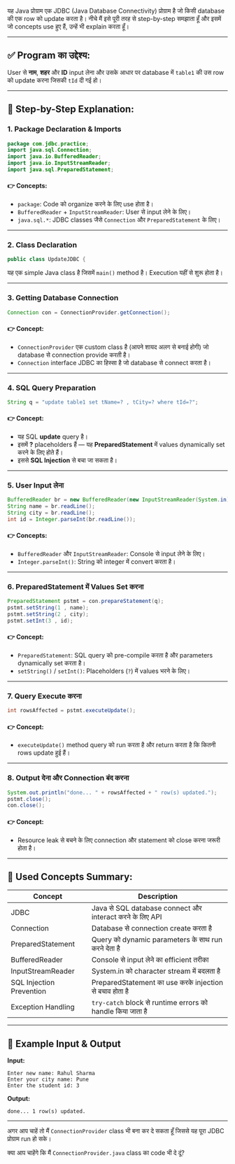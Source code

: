 यह Java प्रोग्राम एक JDBC (Java Database Connectivity) प्रोग्राम है जो किसी database की एक row को update करता है। नीचे मैं इसे पूरी तरह से step-by-step समझाता हूँ और इसमें जो concepts use हुए हैं, उन्हें भी explain करता हूँ।

---

## ✅ **Program का उद्देश्य**:

User से **नाम**, **शहर** और **ID** input लेना और उसके आधार पर database में `table1` की उस row को update करना जिसकी `tId` दी गई हो।

---

## 🧩 **Step-by-Step Explanation:**

### 1. **Package Declaration & Imports**

```java
package com.jdbc.practice;
import java.sql.Connection;
import java.io.BufferedReader;
import java.io.InputStreamReader;
import java.sql.PreparedStatement;
```

#### 👉 Concepts:

* `package`: Code को organize करने के लिए use होता है।
* `BufferedReader` + `InputStreamReader`: User से input लेने के लिए।
* `java.sql.*`: JDBC classes जैसे `Connection` और `PreparedStatement` के लिए।

---

### 2. **Class Declaration**

```java
public class UpdateJDBC {
```

यह एक simple Java class है जिसमें `main()` method है। Execution यहीं से शुरू होता है।

---

### 3. **Getting Database Connection**

```java
Connection con = ConnectionProvider.getConnection();
```

#### 👉 Concept:

* `ConnectionProvider` एक custom class है (आपने शायद अलग से बनाई होगी) जो database से connection provide करती है।
* `Connection` interface JDBC का हिस्सा है जो database से connect करता है।

---

### 4. **SQL Query Preparation**

```java
String q = "update table1 set tName=? , tCity=? where tId=?";
```

#### 👉 Concept:

* यह SQL **update** query है।
* इसमें **?** placeholders हैं — यह **PreparedStatement** में values dynamically set करने के लिए होते हैं।
* इससे **SQL Injection** से बचा जा सकता है।

---

### 5. **User Input लेना**

```java
BufferedReader br = new BufferedReader(new InputStreamReader(System.in));
String name = br.readLine();
String city = br.readLine();
int id = Integer.parseInt(br.readLine());
```

#### 👉 Concepts:

* `BufferedReader` और `InputStreamReader`: Console से input लेने के लिए।
* `Integer.parseInt()`: String को integer में convert करता है।

---

### 6. **PreparedStatement में Values Set करना**

```java
PreparedStatement pstmt = con.prepareStatement(q);
pstmt.setString(1 , name);
pstmt.setString(2 , city);
pstmt.setInt(3 , id);
```

#### 👉 Concept:

* `PreparedStatement`: SQL query को pre-compile करता है और parameters dynamically set करता है।
* `setString()` / `setInt()`: Placeholders (`?`) में values भरने के लिए।

---

### 7. **Query Execute करना**

```java
int rowsAffected = pstmt.executeUpdate();
```

#### 👉 Concept:

* `executeUpdate()` method query को run करता है और return करता है कि कितनी rows update हुई हैं।

---

### 8. **Output देना और Connection बंद करना**

```java
System.out.println("done... " + rowsAffected + " row(s) updated.");
pstmt.close();
con.close();
```

#### 👉 Concept:

* Resource leak से बचने के लिए connection और statement को close करना जरूरी होता है।

---

## 🧠 **Used Concepts Summary**:

| Concept                  | Description                                                |
| ------------------------ | ---------------------------------------------------------- |
| JDBC                     | Java से SQL database connect और interact करने के लिए API   |
| Connection               | Database से connection create करता है                      |
| PreparedStatement        | Query को dynamic parameters के साथ run करने देता है        |
| BufferedReader           | Console से input लेने का efficient तरीका                   |
| InputStreamReader        | System.in को character stream में बदलता है                 |
| SQL Injection Prevention | PreparedStatement का use करके injection से बचाव होता है    |
| Exception Handling       | `try-catch` block से runtime errors को handle किया जाता है |

---

## 🧪 Example Input & Output

**Input:**

```
Enter new name: Rahul Sharma
Enter your city name: Pune
Enter the student id: 3
```

**Output:**

```
done... 1 row(s) updated.
```

---

अगर आप चाहें तो मैं `ConnectionProvider` class भी बना कर दे सकता हूँ जिससे यह पूरा JDBC प्रोग्राम run हो सके।

क्या आप चाहेंगे कि मैं `ConnectionProvider.java` class का code भी दे दूं?
